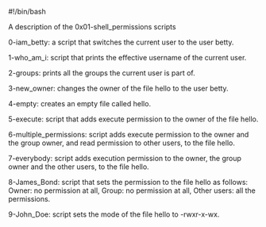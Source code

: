 #!/bin/bash

A description of the 0x01-shell_permissions scripts

0-iam_betty: a script that switches the current user to the user betty.

1-who_am_i: script that prints the effective username of the current user.

2-groups: prints all the groups the current user is part of.

3-new_owner: changes the owner of the file hello to the user betty.

4-empty: creates an empty file called hello.

5-execute: script that adds execute permission to the owner of the file hello.

6-multiple_permissions: script adds execute permission to the owner and the group owner, and read permission to other users, to the file hello.

7-everybody: script adds execution permission to the owner, the group owner and the other users, to the file hello.

8-James_Bond: script that sets the permission to the file hello as follows: Owner: no permission at all, Group: no permission at all, Other users: all the permissions.

9-John_Doe: script sets the mode of the file hello to -rwxr-x-wx.


